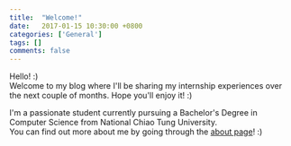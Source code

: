 ```yaml
---
title:  "Welcome!"
date:   2017-01-15 10:30:00 +0800
categories: ['General']
tags: []
comments: false
---
```


Hello! :)  
Welcome to my blog where I'll be sharing my internship experiences over the next couple of months.
Hope you'll enjoy it! :)

<!--more-->

I'm a passionate student currently pursuing a Bachelor's Degree in Computer Science from National Chiao Tung University.  
You can find out more about me by going through the [about page](https://lnishan.github.com/about)! :)
